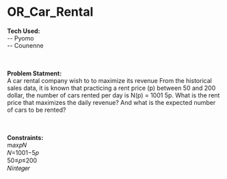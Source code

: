# OR_Car_Rental

**Tech Used:** <br />
-- Pyomo <br />
-- Counenne <br />
<br />
<br />

**Problem Statment:** <br />
A car rental company wish to to maximize its revenue
From the historical sales data, it is known that practicing a rent price (p) between 50 and 200 dollar,
the number of cars rented per day is N(p) = 1001 5p.
What is the rent price that maximizes the daily revenue?
And what is the expected number of cars to be rented?
<br />
<br />
<br />

**Constraints:** <br />
m𝑎𝑥𝑝𝑁 <br />
𝑁=1001−5𝑝 <br />
50≤𝑝≤200 <br />
𝑁𝑖𝑛𝑡𝑒𝑔𝑒𝑟 <br />
